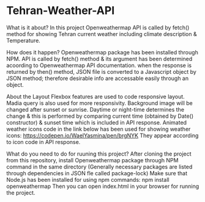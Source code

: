 # Tehran-Weather-API

What is it about?
In this project Openweathermap API is called by fetch() method for showing Tehran current weather including climate description & Temperature.

How does it happen?
Openweathermap package has been installed through NPM. API is called by fetch() method & its argument has been determined acoording to Openweathermap API documentation. when the response is returned by then() method, JSON file is converted to a Javascript object by JSON method; therefore desirable info are accessable easily through an object.

About the Layout
Flexbox features are used to code responsive layout. Madia query is also used for more responsivity. 
Background image will be changed after sunset or sunrise. Daytime or night-time determines the change & this is performed by comparing current time (obtained by Date() constructor) & sunset time which is included in API response.
Animated weather icons code in the link below has been used for showing weather icons:
https://codepen.io/WaelYasmina/pen/brgNYK
They appear according to icon code in API response.

What do you need to do for ruuning this project?
After cloning the project from this repository, install Openweathermap package through NPM command in the same directory (Generally necessary packages are listed through dependencies in JSON fle called package-lock) Make sure that Node.js has been installed for using npm commands:
    npm install openweathermap
 Then you can open index.html in your browser for running the project.

